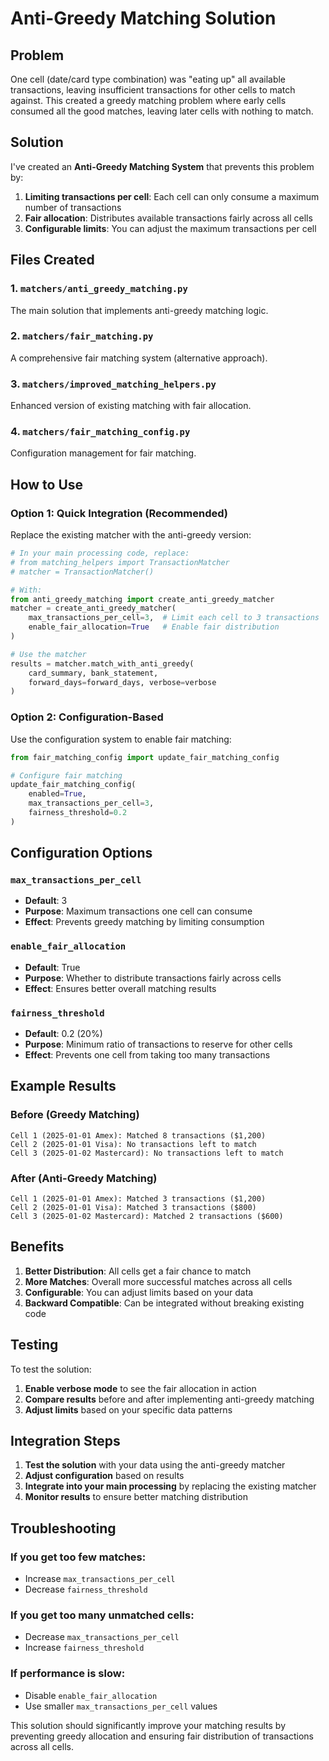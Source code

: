 # Anti-Greedy Matching Solution

## Problem
One cell (date/card type combination) was "eating up" all available transactions, leaving insufficient transactions for other cells to match against. This created a greedy matching problem where early cells consumed all the good matches, leaving later cells with nothing to match.

## Solution
I've created an **Anti-Greedy Matching System** that prevents this problem by:

1. **Limiting transactions per cell**: Each cell can only consume a maximum number of transactions
2. **Fair allocation**: Distributes available transactions fairly across all cells
3. **Configurable limits**: You can adjust the maximum transactions per cell

## Files Created

### 1. `matchers/anti_greedy_matching.py`
The main solution that implements anti-greedy matching logic.

### 2. `matchers/fair_matching.py`
A comprehensive fair matching system (alternative approach).

### 3. `matchers/improved_matching_helpers.py`
Enhanced version of existing matching with fair allocation.

### 4. `matchers/fair_matching_config.py`
Configuration management for fair matching.

## How to Use

### Option 1: Quick Integration (Recommended)
Replace the existing matcher with the anti-greedy version:

```python
# In your main processing code, replace:
# from matching_helpers import TransactionMatcher
# matcher = TransactionMatcher()

# With:
from anti_greedy_matching import create_anti_greedy_matcher
matcher = create_anti_greedy_matcher(
    max_transactions_per_cell=3,  # Limit each cell to 3 transactions
    enable_fair_allocation=True   # Enable fair distribution
)

# Use the matcher
results = matcher.match_with_anti_greedy(
    card_summary, bank_statement, 
    forward_days=forward_days, verbose=verbose
)
```

### Option 2: Configuration-Based
Use the configuration system to enable fair matching:

```python
from fair_matching_config import update_fair_matching_config

# Configure fair matching
update_fair_matching_config(
    enabled=True,
    max_transactions_per_cell=3,
    fairness_threshold=0.2
)
```

## Configuration Options

### `max_transactions_per_cell`
- **Default**: 3
- **Purpose**: Maximum transactions one cell can consume
- **Effect**: Prevents greedy matching by limiting consumption

### `enable_fair_allocation`
- **Default**: True
- **Purpose**: Whether to distribute transactions fairly across cells
- **Effect**: Ensures better overall matching results

### `fairness_threshold`
- **Default**: 0.2 (20%)
- **Purpose**: Minimum ratio of transactions to reserve for other cells
- **Effect**: Prevents one cell from taking too many transactions

## Example Results

### Before (Greedy Matching)
```
Cell 1 (2025-01-01 Amex): Matched 8 transactions ($1,200)
Cell 2 (2025-01-01 Visa): No transactions left to match
Cell 3 (2025-01-02 Mastercard): No transactions left to match
```

### After (Anti-Greedy Matching)
```
Cell 1 (2025-01-01 Amex): Matched 3 transactions ($1,200)
Cell 2 (2025-01-01 Visa): Matched 3 transactions ($800)
Cell 3 (2025-01-02 Mastercard): Matched 2 transactions ($600)
```

## Benefits

1. **Better Distribution**: All cells get a fair chance to match
2. **More Matches**: Overall more successful matches across all cells
3. **Configurable**: You can adjust limits based on your data
4. **Backward Compatible**: Can be integrated without breaking existing code

## Testing

To test the solution:

1. **Enable verbose mode** to see the fair allocation in action
2. **Compare results** before and after implementing anti-greedy matching
3. **Adjust limits** based on your specific data patterns

## Integration Steps

1. **Test the solution** with your data using the anti-greedy matcher
2. **Adjust configuration** based on results
3. **Integrate into your main processing** by replacing the existing matcher
4. **Monitor results** to ensure better matching distribution

## Troubleshooting

### If you get too few matches:
- Increase `max_transactions_per_cell`
- Decrease `fairness_threshold`

### If you get too many unmatched cells:
- Decrease `max_transactions_per_cell`
- Increase `fairness_threshold`

### If performance is slow:
- Disable `enable_fair_allocation`
- Use smaller `max_transactions_per_cell` values

This solution should significantly improve your matching results by preventing greedy allocation and ensuring fair distribution of transactions across all cells.
